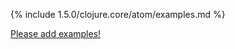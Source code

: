 {% include 1.5.0/clojure.core/atom/examples.md %}

[Please add examples!](https://github.com/arrdem/grimoire/edit/master/_includes/1.6.0/clojure.core/atom/examples.md)
